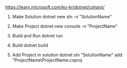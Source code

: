 https://learn.microsoft.com/ko-kr/dotnet/csharp/

1. Make Solution
dotnet new sln -n "SolutionName"

2. Make Project
dotnet new console -n "ProjectName"

3. Build and Run
dotnet run

4. Build
dotnet build

5. Add Project in solution
dotnet sln "SolutionName" add "ProjectName\ProjectName.csproj
